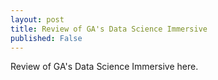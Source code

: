 ```yaml
---
layout: post
title: Review of GA's Data Science Immersive
published: False
---
```


Review of GA's Data Science Immersive here.

